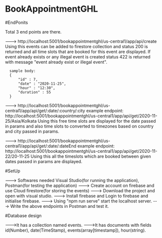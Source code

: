 # BookAppointmentGHL

#EndPonits

Total 3 end points are there.

---> http://localhost:5001/bookappointmentghl/us-central1/app/api/create 
      Using this events can be added to firestore collection and status 200 is returned and all time slots that are booked for this event are displayed.
      If event already exists or any illegal event is created status 422 is returned with message "event already exist or illegal event".
      
      sample body:
      {   
          "id" : 7,
          "date" : "2020-11-25",
          "hour" : "12:30",
          "duration" : 55
      }
      
--->  http://localhost:5001/bookappointmentghl/us-central1/app/api/get/:date/:country/:city
      example endpoint:   http://localhost:5001/bookappointmentghl/us-central1/app/api/get/2020-11-25/Asia/Kolkata
      Using this free time slots are displayed for the date passed in params and also time slots to converted to timezones based on country and city passed in params.
      
--->  http://localhost:5001/bookappointmentghl/us-central1/app/api/get/:date/:dateEnd
      example endpoint:   http://localhost:5001/bookappointmentghl/us-central1/app/api/get/2020-11-22/20-11-25
      Using this all the timeslots which are booked between given dates passed in params are displayed.
      
      
#SetUp

---> Softwares needed Visual Studio(for running the application), Postman(for testing the application)
---> Create account on firebase and use Cloud firestore(for storing the events)
---> Download the project and open with visual studio.
---> Install firebase and Login to firebase and initialise firebase.
---> Using  "npm run serve" start the localhost server.
---> Write the above endpoints in Postman and test it.

#Database design

--->It has a collection named events.
--->It has documents with fields id(Number), date(TimeStamp), events(array[timestamp]), hour(string).
      
      
      
